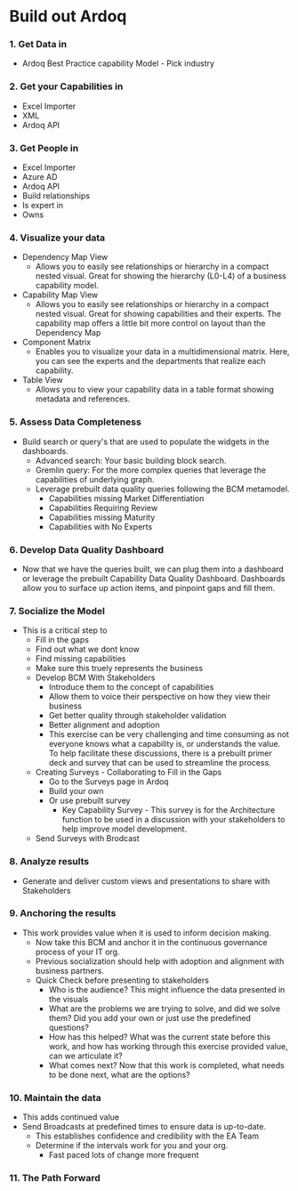 # Build out Ardoq

### 1. Get Data in
- Ardoq Best Practice capability Model - Pick industry
### 2. Get your Capabilities in
- Excel Importer
- XML
- Ardoq API
### 3. Get People in
- Excel Importer
- Azure AD
- Ardoq API
- Build relationships
- Is expert in
- Owns
### 4. Visualize your data
- Dependency Map View
	- Allows you to easily see relationships or hierarchy in a compact nested visual. Great for showing the hierarchy (L0-L4) of a business capability model.
- Capability Map View
    - Allows you to easily see relationships or hierarchy in a compact nested visual. Great for showing capabilities and their experts. The capability map offers a little bit more control on layout than the Dependency Map
- Component Matrix
    - Enables you to visualize your data in a multidimensional matrix. Here, you can see the experts and the departments that realize each capability.
- Table View
    - Allows you to view your capability data in a table format showing metadata and references.
### 5. Assess Data Completeness
- Build search or query's that are used to populate the widgets in the dashboards.
    - Advanced search: Your basic building block search.
    - Gremlin query: For the more complex queries that leverage the capabilities of underlying graph.
    - Leverage prebuilt data quality queries following the BCM metamodel.
        - Capabilities missing Market Differentiation
        - Capabilities Requiring Review
        - Capabilities missing Maturity
        - Capabilities with No Experts
### 6. Develop Data Quality Dashboard
- Now that we have the queries built, we can plug them into a dashboard or leverage the prebuilt Capability Data Quality Dashboard. Dashboards allow you to surface up action items, and pinpoint gaps and fill them.
### 7. Socialize the Model
- This is a critical step to
    - Fill in the gaps
    - Find out what we dont know
    - Find missing capabilities
    - Make sure this truely represents the business
    - Develop BCM With Stakeholders
        - Introduce them to the concept of capabilities
        - Allow them to voice their perspective on how they view their business
        - Get better quality through stakeholder validation
        - Better alignment and adoption
        - This exercise can be very challenging and time consuming as not everyone knows what a capability is, or understands the value. To help facilitate these discussions, there is a prebuilt primer deck and survey that can be used to streamline the process.
    - Creating Surveys - Collaborating to Fill in the Gaps
        - Go to the Surveys page in Ardoq
        - Build your own
        - Or use prebuilt survey
            - Key Capability Survey - This survey is for the Architecture function to be used in a discussion with your stakeholders to help improve model development.
    - Send Surveys with Brodcast
### 8. Analyze results
- Generate and deliver custom views and presentations to share with Stakeholders
### 9. Anchoring the results
- This work provides value when it is used to inform decision making.
    - Now take this BCM and anchor it in the continuous governance process of your IT org.
    - Previous socialization should help with adoption and alignment with business partners.
    - Quick Check before presenting to stakeholders
        - Who is the audience? This might influence the data presented in the visuals
        - What are the problems we are trying to solve, and did we solve them? Did you add your own or just use the predefined questions?
        - How has this helped? What was the current state before this work, and how has working through this exercise provided value, can we articulate it?
        - What comes next? Now that this work is completed, what needs to be done next, what are the options?
### 10. Maintain the data
- This adds continued value
- Send Broadcasts at predefined times to ensure data is up-to-date.
    - This establishes confidence and credibility with the EA Team
    - Determine if the intervals work for you and your org.
        - Fast paced lots of change more frequent
### 11. The Path Forward
